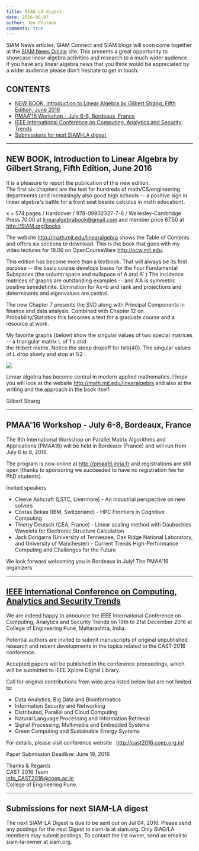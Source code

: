 ```yaml
---
title: SIAG LA digest
date: 2016-06-07
author: Jen Pestana
comments: true
---
```




SIAM News articles, SIAM Connect and SIAM blogs will soon come together 
at the [SIAM News Online](https://sinews.siam.org) site. 
This presents a great opportunity to showcase linear algebra activities and research to a much wider audience. 
If you have any linear algebra news that you think
would be appreciated by a wider audience please don't hesitate to get in touch. 


## CONTENTS

- [NEW BOOK,  Introduction to Linear Algebra by Gilbert Strang, Fifth Edition, June 2016](#nav0)
- [PMAA'16 Workshop - July 6-8, Bordeaux, France](#nav1)
- [IEEE International Conference on Computing, Analytics and Security Trends](#nav2)
- [Submissions for next SIAM-LA digest](#nav3)

---------------

## <a name="nav0">NEW BOOK,  Introduction to Linear Algebra by Gilbert Strang, Fifth Edition, June 2016</a>

It is a pleasure to report the publication of this new edition.  
The first six chapters are the text for hundreds of math/CS/engineering departments 
(and increasingly also good high schools -- a positive sign in linear algebra's battle for 
a front seat beside calculus in math education). 

x + 574 pages / Hardcover / 978-09802327-7-6 / Wellesley-Cambridge Press
70.00 at <linearalgebrabook@gmail.com> and member price 67.50 at <http://SIAM.org/books>

The website <http://math.mit.edu/linearalgebra> shows the Table of Contents and offers six sections to download.
This is the book that goes with my video lectures for 18.06 on OpenCourseWare  <http://ocw.mit.edu>.

This edition has become more than a textbook. That will always be its first purpose -- the basic course 
develops bases for the Four Fundamental Subspaces (the column space and nullspace of A and A' )
The incidence matrices of graphs are outstanding examples -- and A'A is symmetric positive semidefinite.
Elimination for Ax=b and rank and projections and determinants and eigenvalues are central.

The new Chapter 7 presents the SVD along with Principal Components in finance and data analysis. Combined 
with Chapter 12 on Probability/Statistics this becomes a text for a graduate course and a resource at work.

My favorite graphs (below) show the singular values of two special matrices -- a triangular matrix L of 1's and  
the Hilbert matrix.  Notice the steep dropoff for hilb(40).  The singular values of L drop slowly and stop at 1/2 .

<img class="pure-img" style="test-align:center;" src="{{ site.baseurl }}img/Strang_Gil_SVD.jpg">

Linear algebra has become central in modern applied mathematics.  I hope you will look
at the website <http://math.mit.edu/linearalgebra> and also at the writing and the approach in the book itself.

Gilbert Strang


---------------

## <a name="nav1">PMAA'16 Workshop - July 6-8, Bordeaux, France</a>

The 9th International Workshop on Parallel Matrix Algorithms and Applications (PMAA16) will be held in 
Bordeaux (France) and will run from July 6 to 8, 2016.

The program is now online at <http://pmaa16.inria.fr> and registrations are still open 
(thanks to sponsoring we succeeded to have no registration fee for PhD students).

Invited speakers  
- Cleeve Ashcraft (LSTC, Livermore) - An industrial perspective on new solvers  
- Costas Bekas (IBM, Switzerland) - HPC Frontiers in Cognitive Computing
- Thierry Deutsch (CEA, France) - Linear scaling method with Daubechies Wavelets for Electronic Structure Calculation
- Jack Dongarra (University of Tennessee, Oak Ridge National Laboratory, and University of Manchester) - Current Trends High-Performance Computing and Challenges for the Future  

We look forward welcoming you in Bordeaux in July!
The PMAA'16 organizers


---------------

## <a name="nav2"></a><a href="http://cast2016.coep.org.in/">IEEE International Conference on Computing, Analytics and Security Trends</a>
We are indeed happy to announce the IEEE International Conference on Computing, Analytics and Security Trends 
on 19th to 21st December 2016 at College of Engineering Pune, Maharashtra, India.

Potential authors are invited to submit manuscripts of original unpublished research and recent developments in the topics related to the CAST-2016 conference.

Accepted papers will be published in the conference proceedings, which will be submitted to IEEE Xplore Digital Library.

Call for original contributions from wide area listed below but are not limited to:


* Data Analytics, Big Data and Bioinformatics
* Information Security and Networking
* Distributed, Parallel and Cloud Computing
* Natural Language Processing and Information Retrieval
* Signal Processing, Multimedia and Embedded Systems
* Green Computing and Sustainable Energy Systems

For details, please visit conference website : <http://cast2016.coep.org.in/>

Paper Submission Deadline: June 19, 2016

Thanks & Regards  
CAST 2016 Team  
info_CAST2016@coep.ac.in     
College of Engineering Pune.


---------------

## <a name="nav3">Submissions for next SIAM-LA digest</a>

The next SIAM-LA Digest is due to be sent out on Jul 04, 2016.
Please send any postings for the next Digest to siam-la at siam.org. 
Only SIAG/LA members may submit postings.  To contact the list owner, 
send an email to siam-la-owner at siam.org.